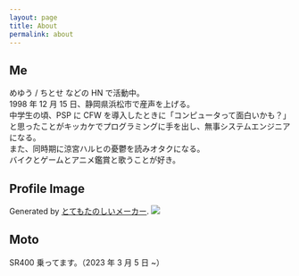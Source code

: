 ```yaml
---
layout: page
title: About
permalink: about
---
```


## Me

めゆう / ちとせ などの HN で活動中。  
1998 年 12 月 15 日、静岡県浜松市で産声を上げる。  
中学生の頃、PSP に CFW を導入したときに「コンピュータって面白いかも？」と思ったことがキッカケでプログラミングに手を出し、無事システムエンジニアになる。  
また、同時期に涼宮ハルヒの憂鬱を読みオタクになる。  
バイクとゲームとアニメ鑑賞と歌うことが好き。

## Profile Image

Generated by [とてもたのしいメーカー](https://picrew.me/ja/image_maker/1776494).
<img class="mx-auto w-1/2" src="{{site.baseurl}}/assets/img/icon.png">

## Moto

SR400 乗ってます。（2023 年 3 月 5 日 ~）
